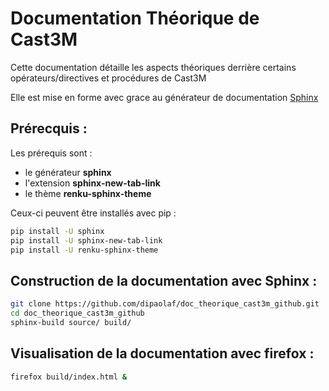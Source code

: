 # Documentation Théorique de Cast3M

Cette documentation détaille les aspects théoriques derrière certains opérateurs/directives et procédures de Cast3M

Elle est mise en forme avec grace au générateur de documentation [Sphinx](https://www.sphinx-doc.org/en/master/)

## Prérecquis :
Les prérequis sont :
- le générateur **sphinx**
- l'extension **sphinx-new-tab-link**
- le thème **renku-sphinx-theme**

Ceux-ci peuvent être installés avec pip :
```bash
pip install -U sphinx
pip install -U sphinx-new-tab-link
pip install -U renku-sphinx-theme
```

## Construction de la documentation avec Sphinx :
```bash
git clone https://github.com/dipaolaf/doc_theorique_cast3m_github.git
cd doc_theorique_cast3m_github
sphinx-build source/ build/
```

## Visualisation de la documentation avec firefox :
```bash
firefox build/index.html &
```
